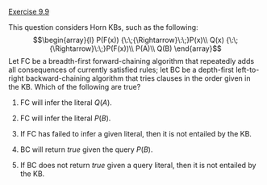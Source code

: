 [Exercise 9.9](9-9/)

This question considers Horn KBs, such as the following:
$$\begin{array}{l}
P(F(x)) {\:\;{\Rightarrow}\:\;}P(x)\\
Q(x) {\:\;{\Rightarrow}\:\;}P(F(x))\\
P(A)\\
Q(B)
\end{array}$$ Let FC be a breadth-first forward-chaining algorithm that
repeatedly adds all consequences of currently satisfied rules; let BC be
a depth-first left-to-right backward-chaining algorithm that tries
clauses in the order given in the KB. Which of the following are true?

1.  FC will infer the literal $Q(A)$.

2.  FC will infer the literal $P(B)$.

3.  If FC has failed to infer a given literal, then it is not entailed
    by the KB.

4.  BC will return ${true}$ given the query $P(B)$.

5.  If BC does not return ${true}$ given a query literal, then it is
    not entailed by the KB.

